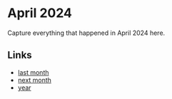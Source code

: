 # April 2024

Capture everything that happened in April 2024 here.

## Links
- [last month](calendar/months/2024-03.md)
- [next month](calendar/months/2024-05.md)
- [year](calendar/years/2024.md)